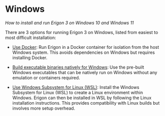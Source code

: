 # Windows
*How to install and run Erigon 3 on Windows 10 and Windows 11*

There are 3 options for running Erigon 3 on Windows, listed from easiest to most difficult installation:

-   [Use Docker](/installation/docker.md): Run Erigon in a Docker container for isolation from the host Windows system. This avoids dependencies on Windows but requires installing Docker.
    
-   [Build executable binaries natively for Windows](/installation/build_exec_win.md): Use the pre-built Windows executables that can be natively run on Windows without any emulation or containers required.

-   [Use Windows Subsystem for Linux (WSL)](/installation/wsl.md): Install the Windows Subsystem for Linux (WSL) to create a Linux environment within Windows. Erigon can then be installed in WSL by following the Linux installation instructions. This provides compatibility with Linux builds but involves more setup overhead.